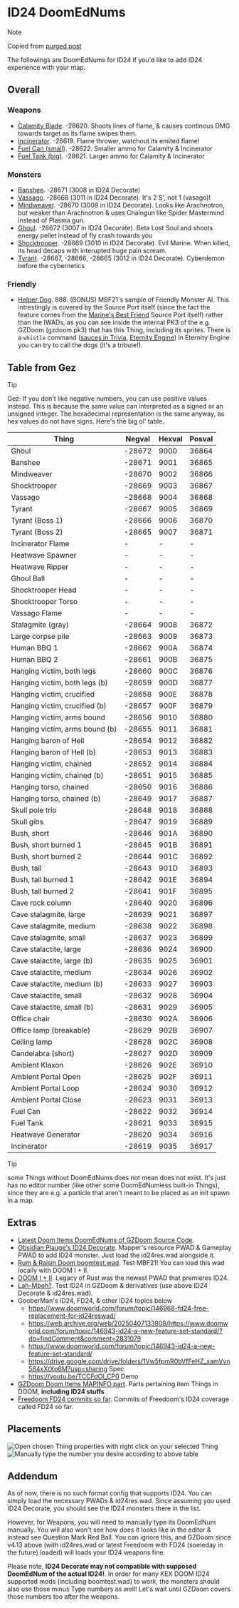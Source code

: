 # ID24 DoomEdNums

> [!NOTE]
> Copied from [purged post](https://web.archive.org/web/20250407133807/https://www.doomworld.com/forum/topic/152338-id24-things-doomednums/)

The followings are DoomEdNums for ID24 if you'd like to add ID24 experience with your map.

## Overall

### Weapons

- [Calamity Blade](https://doomwiki.org/wiki/Calamity_blade). -28620. Shoots lines of flame, & causes continous DMG towards target as its flame swipes them.
- [Incinerator](https://doomwiki.org/wiki/Incinerator). -28619. Flame thrower, watchout its emited flame!
- [Fuel Can (small)](https://doomwiki.org/wiki/Fuel_can). -28622. Smaller ammo for Calamity & Incinerator
- [Fuel Tank (big)](https://doomwiki.org/wiki/Fuel_tank). -28621. Larger ammo for Calamity & Incinerator
 
### Monsters

- [Banshee](https://doomwiki.org/wiki/Banshee). -28671 (3008 in ID24 Decorate)
- [Vassago](https://doomwiki.org/wiki/Vassago). -28668 (3011 in ID24 Decorate). It's 2 S', not 1 (vasago)!
- [Mindweaver](https://doomwiki.org/wiki/Mindweaver). -28670 (3009 in ID24 Decorate). Looks like Arachnotron, but weaker than Arachnotron & uses Chaingun like Spider Mastermind instead of Plasma gun.
- [Ghoul](https://doomwiki.org/wiki/Ghoul_(Legacy_of_Rust)). -28672 (3007 in ID24 Decorate). Beta Lost Soul and shoots energy pellet instead of fly crash towards you
- [Shocktrooper](https://doomwiki.org/wiki/Shocktrooper). -28669 (3010 in ID24 Decorate). Evil Marine. When killed, its head decaps with interupted huge pain scream.
- [Tyrant](https://doomwiki.org/wiki/Tyrant_(Legacy_of_Rust)). -28667, -28666, -28665 (3012 in ID24 Decorate). Cyberdemon before the cybernetics
 
### Friendly

- [Helper Dog](https://doomwiki.org/wiki/Helper_dog). 888. (BONUS) MBF21's sample of Friendly Monster AI. This intrestingly is covered by the Source Port itself (since the fact the feature comes from the [Marine's Best Friend](https://doomwiki.org/wiki/MBF) Source Port itself) rather than the IWADs, as you can see inside the internal PK3 of the e.g. GZDoom (gzdoom.pk3) that has this Thing, including its sprites. There is a `whistle` command ([sauces in Trivia](https://doomwiki.org/wiki/Helper_dog), [Eternity Engine](https://doomwiki.org/wiki/Eternity_Engine)) in Eternity Engine you can try to call the dogs (it's a tribute!).

## Table from Gez

> [!TIP]
> Gez: If you don't like negative numbers, you can use positive values instead. This is because the same value can interpreted as a signed or an unsigned integer. The hexadecimal representation is the same anyway, as hex values do not have signs. Here's the big ol' table.

| Thing | Negval | Hexval | Posval |
| - | - | - | - |
| Ghoul | -28672 | 9000 | 36864 |
| Banshee | -28671 | 9001 | 36865 |
| Mindweaver | -28670 | 9002 | 36866 |
| Shocktrooper | -28669 | 9003 | 36867 |
| Vassago | -28668 | 9004 | 36868 |
| Tyrant | -28667 | 9005 | 36869 |
| Tyrant (Boss 1) | -28666 | 9006  |  36870 |
| Tyrant (Boss 2) | -28665 | 9007  |  36871 |
| Incinerator Flame | - | - | - |
| Heatwave Spawner | - | - | - |
| Heatwave Ripper | - | - | - |
| Ghoul Ball | - | - | - |
| Shocktrooper Head | - | - | - |
| Shocktrooper Torso | - | - | - |
| Vassago Flame | - | - | - |
| Stalagmite (gray) |              -28664 | 9008  |  36872 |
| Large corpse pile |              -28663 | 9009  |  36873 |
| Human BBQ 1 |                    -28662 | 900A  |  36874 |
| Human BBQ 2 |                   -28661  |  900B   |   36875
| Hanging victim, both legs |       -28660  |  900C  |  36876 |
| Hanging victim, both legs (b) |   -28659 | 900D |   36877 |
| Hanging victim, crucified |      -28658 | 900E |   36878 |
| Hanging victim, crucified (b) |   -28657 | 900F  |  36879 |
| Hanging victim, arms bound |     -28656 | 9010  |  36880 |
| Hanging victim, arms bound (b) |  -28655 | 9011  |  36881
| Hanging baron of Hell |           -28654 | 9012  |  36882 |
| Hanging baron of Hell (b) |       -28653 | 9013  |  36883 |
| Hanging victim, chained  |       -28652 | 9014  |  36884 |
| Hanging victim, chained (b) |    -28651 |  9015  |  36885 |
| Hanging torso, chained        |  -28650 | 9016  |  36886 |
| Hanging torso, chained (b)    |  -28649 | 9017  |  36887 |
| Skull pole trio        |         -28648 | 9018  |  36888 |
| Skull gibs                |      -28647 | 9019  |  36889 |
| Bush, short              |       -28646 | 901A   | 36890 |
| Bush, short burned 1  |          -28645 | 901B |   36891 |
| Bush, short burned 2   |         -28644 | 901C  |  36892 |
| Bush, tall              |        -28643 | 901D   | 36893 |
| Bush, tall burned 1   |          -28642 | 901E  |  36894 |
| Bush, tall burned 2    |         -28641 | 901F  |   36895 |
| Cave rock column      |          -28640 | 9020 |  36896 |
| Cave stalagmite, large |         -28639 | 9021 |   36897 |
| Cave stalagmite, medium |        -28638 | 9022  |  36898 |
| Cave stalagmite, small     |     -28637 | 9023  |  36899 |
| Cave stalactite, large      |    -28636 | 9024  |  36900 |
| Cave stalactite, large (b)  |    -28635 | 9025  |  36901 |
| Cave stalactite, medium   |      -28634 | 9026  |  36902 |
| Cave stalactite, medium (b)  |   -28633 | 9027  |  36903 |
| Cave stalactite, small      |    -28632 | 9028  |  36904 |
| Cave stalactite, small (b)  |    -28631 |  9029  |  36905 |
| Office chair             |       -28630 | 902A |   36906 |
| Office lamp (breakable)   |      -28629 | 902B |   36907 |
| Ceiling lamp                |    -28628 | 902C  |  36908 |
| Candelabra (short)       |       -28627 | 902D  |  36909 |
| Ambient Klaxon            |      -28626 | 902E |   36910 |
| Ambient Portal Open    |         -28625 | 902F  |  36911 |
| Ambient Portal Loop      |       -28624 | 9030  |  36912 |
| Ambient Portal Close      |      -28623 | 9031 |   36913 |
| Fuel Can             |           -28622 | 9032  |  36914 |
| Fuel Tank             |          -28621 | 9033  |  36915 |
| Heatwave Generator  |            -28620 | 9034  |  36916 |
| Incinerator                |     -28619 | 9035  |  36917 |

> [!TIP]
> some Things without DoomEdNums does not mean does not exist. It's just has no editor number (like other some DoomEdNumless built-in Things), since they are e.g. a particle that aren't meant to be placed as an init spawn in a map.

## Extras

- [Latest Doom Items DoomEdNums of GZDoom Source Code](https://github.com/ZDoom/gzdoom/blob/master/wadsrc/static/mapinfo/doomitems.txt).
- [Obsidian Plauge's ID24 Decorate](https://www.doomworld.com/forum/topic/147764-actors-id24-to-gzdoom-port/). Mapper's resource PWAD & Gameplay PWAD to add ID24 monster. Just load the id24res.wad alongside it.
- [Rum & Raisin Doom boomtest.wad](https://github.com/GooberMan/rum-and-raisin-doom/blob/master/wads/boomtest.wad). Test MBF21! You can load this wad locally with DOOM I + II.
- [DOOM I + II](https://web.archive.org/web/20250407133807/https://store.steampowered.com/app/2280/DOOM__DOOM_II/). Legacy of Rust was the newest PWAD that premieres ID24.
- [Lah-Mboh?](https://web.archive.org/web/20250407133807/https://www.doomworld.com/forum/topic/151743-gzdoom-zscript-id24-lah-mboh-test-map-megawads/). Test ID24 in GZDoom & derivatives (use above ID24 Decorate & id24res.wad).
- GooberMan's ID24, FD24, & other ID24 topics below
    - https://www.doomworld.com/forum/topic/146968-fd24-free-replacement-for-id24reswad/
    - https://web.archive.org/web/20250407133808/https://www.doomworld.com/forum/topic/146943-id24-a-new-feature-set-standard/?do=findComment&comment=2831079
    - https://www.doomworld.com/forum/topic/146943-id24-a-new-feature-set-standard/
    - https://drive.google.com/drive/folders/1Vw5fpmR0bVfFeHZ_xamVvn584xXtXp6M?usp=sharing Spec
    - https://youtu.be/TCCFdOl_CP0 Demo
- [GZDoom Doom Items MAPINFO part](https://github.com/ZDoom/gzdoom/blob/master/wadsrc/static/mapinfo/doomitems.txt). Parts pertaining item Things in DOOM, **including ID24 stuffs**
- [Freedoom FD24 commits so far](https://github.com/freedoom/freedoom/commits/fd24/). Commits of Freedoom's ID24 coverage called FD24 so far.

## Placements

![Open chosen Thing properties with right click on your selected Thing](/src/screenshot/type_manual_id24.png)  
![Manually type the number you desire according to above table](/src/screenshot/type_manual_id24-2.png)  

## Addendum
As of now, there is no such format config that supports ID24. You can simply load the necessary PWADs & id24res.wad. Since assuming you used ID24 Decorate, you should see the ID24 monsters there in the list.

However, for Weapons, you will need to manually type its DoomEdNum manually. You will also won't see how does it looks like in the editor & instead see Question Mark Red Ball. You can ignore this, and GZDoom since v4.13 above (with id24res.wad or latest Freedoom with FD24 (someday in the future) loaded) will loads your ID24 weapons fine.

Please note, **ID24 Decorate may not compatible with supposed DoomEdNum of the actual ID24!**. In order for many KEX DOOM ID24 supported mods (including boomtest.wad) to work, the monsters should also use those minus Type numbers as well! Let's wait until GZDoom covers those numbers too after the weapons.